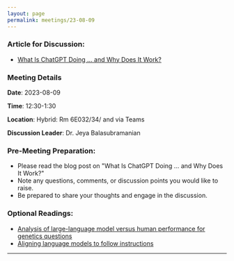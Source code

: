 ```yaml
---
layout: page
permalink: meetings/23-08-09
---
```


### Article for Discussion:
- [What Is ChatGPT Doing … and Why Does It Work?](https://writings.stephenwolfram.com/2023/02/what-is-chatgpt-doing-and-why-does-it-work/)

### Meeting Details

**Date**: 2023-08-09

**Time**: 12:30-1:30 

**Location**: Hybrid: Rm 6E032/34/ and via Teams 

**Discussion Leader**: Dr. Jeya Balasubramanian 

### Pre-Meeting Preparation:
- Please read the blog post on "What Is ChatGPT Doing … and Why Does It Work?"
- Note any questions, comments, or discussion points you would like to raise.
- Be prepared to share your thoughts and engage in the discussion.

### Optional Readings:
- [Analysis of large-language model versus human performance for genetics questions](https://www.nature.com/articles/s41431-023-01396-8)
- [Aligning language models to follow instructions](https://openai.com/research/instruction-following)


---

<br><br>
<!--*-- Presenters: TBD*-->

